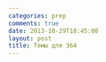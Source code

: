 ```yaml
---
categories: prep
comments: true
date: 2013-10-29T18:45:00
layout: post
title: Темы для 364
---
```


